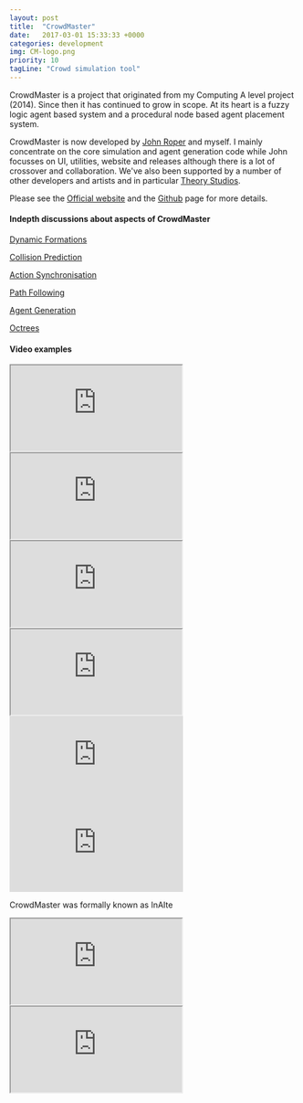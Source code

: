 ```yaml
---
layout: post
title:  "CrowdMaster"
date:   2017-03-01 15:33:33 +0000
categories: development
img: CM-logo.png
priority: 10
tagLine: "Crowd simulation tool"
---
```

CrowdMaster is a project that originated from my Computing A level project (2014). Since then it has continued to grow in scope. At its heart is a fuzzy logic agent based system and a procedural node based agent placement system.

CrowdMaster is now developed by [John Roper] and myself. I mainly concentrate on the core simulation and agent generation code while John focusses on UI, utilities, website and releases although there is a lot of crossover and collaboration. We've also been supported by a number of other developers and artists and in particular [Theory Studios].

Please see the [Official website] and the [Github] page for more details.

#### Indepth discussions about aspects of CrowdMaster

<a href="/cm/formations/"> Dynamic Formations </a>

<a href="/cm/collisionPrediction/"> Collision Prediction </a>

<a href="/cm/actionSync/"> Action Synchronisation </a>

<a href="/cm/pathFollowing/"> Path Following </a>

<a href="/cm/agentGeneration/"> Agent Generation </a>

<a href="/cm/octree/"> Octrees</a>

#### Video examples

<iframe src="https://www.youtube.com/embed/m0zP3IMTmAU" class="embed-content" allowfullscreen="allowfullscreen" mozallowfullscreen="mozallowfullscreen" msallowfullscreen="msallowfullscreen" oallowfullscreen="oallowfullscreen" webkitallowfullscreen="webkitallowfullscreen"></iframe>

<iframe src="https://www.youtube.com/embed/bjGoyI8T_9Q" class="embed-content" allowfullscreen="allowfullscreen" mozallowfullscreen="mozallowfullscreen" msallowfullscreen="msallowfullscreen" oallowfullscreen="oallowfullscreen" webkitallowfullscreen="webkitallowfullscreen"></iframe>

<iframe src="https://www.youtube.com/embed/pBrFeyeq178" class="embed-content" allowfullscreen="allowfullscreen" mozallowfullscreen="mozallowfullscreen" msallowfullscreen="msallowfullscreen" oallowfullscreen="oallowfullscreen" webkitallowfullscreen="webkitallowfullscreen"></iframe>

<iframe src="https://www.youtube.com/embed/LSygDUSRpTM" class="embed-content" allowfullscreen="allowfullscreen" mozallowfullscreen="mozallowfullscreen" msallowfullscreen="msallowfullscreen" oallowfullscreen="oallowfullscreen" webkitallowfullscreen="webkitallowfullscreen"></iframe>

<iframe src="https://player.vimeo.com/video/210320911" width="304" height="154" frameborder="0" webkitallowfullscreen mozallowfullscreen allowfullscreen></iframe>

<iframe src="https://player.vimeo.com/video/210173152" width="304" height="154" frameborder="0" webkitallowfullscreen mozallowfullscreen allowfullscreen></iframe>

CrowdMaster was formally known as InAIte

<iframe src="https://www.youtube.com/embed/mO_XvHIlfr0" class="embed-content" allowfullscreen="allowfullscreen" mozallowfullscreen="mozallowfullscreen" msallowfullscreen="msallowfullscreen" oallowfullscreen="oallowfullscreen" webkitallowfullscreen="webkitallowfullscreen"></iframe>

<iframe src="https://www.youtube.com/embed/xVdDbZcejb0" class="embed-content" allowfullscreen="allowfullscreen" mozallowfullscreen="mozallowfullscreen" msallowfullscreen="msallowfullscreen" oallowfullscreen="oallowfullscreen" webkitallowfullscreen="webkitallowfullscreen"></iframe>

[John Roper]: http://jmroper.com/
[Theory Studios]: http://theorystudios.com/
[Official website]: http://jmroper.com/crowdmaster/
[Github]: https://github.com/johnroper100/CrowdMaster
